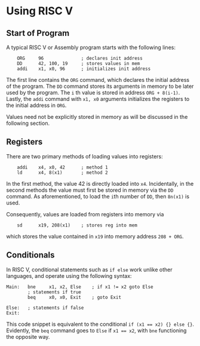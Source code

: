 # Using RISC V

## Start of Program
A typical RISC V or Assembly program starts with the following lines:
```assembly
    ORG     96              ; declares init address
    DD      42, 100, 19     ; stores values in mem
    addi    x1, x0, 96      ; initializes init address
```
The first line contains the `ORG` command, which declares the initial address of the program. The `DD` command stores its arguments in memory to be later used by the program. The `i` th value is stored in address `ORG + 8(i-1)`. Lastly, the `addi` command with `x1, x0` arguments initializes the registers to the initial address in `ORG`.

Values need not be explicitly stored in memory as will be discussed in the following section.

## Registers
There are two primary methods of loading values into registers:
```assembly
    addi    x4, x0, 42      ; method 1
    ld      x4, 8(x1)       ; method 2
```
In the first method, the value 42 is directly loaded into `x4`. Incidentally, in the second methods the value must first be stored in memory via the `DD` command. As aforementioned, to load the `i`th number of `DD`, then `8n(x1)` is used.

Consequently, values are loaded from registers into memory via
```assembly
    sd      x19, 208(x1)    ; stores reg into mem
```
which stores the value contained in `x19` into memory address `208 + ORG`.

## Conditionals
In RISC V, conditional statements such as `if else` work unlike other languages, and operate using the following syntax:
```assembly
Main:   bne     x1, x2, Else    ; if x1 != x2 goto Else
        ; statements if true
        beq     x0, x0, Exit    ; goto Exit

Else:   ; statements if false
Exit:
```
This code snippet is equivalent to the conditional `if (x1 == x2) {} else {}`. Evidently, the `beq` command goes to `Else` if `x1 == x2`, with `bne` functioning the opposite way.
